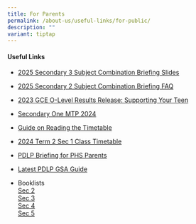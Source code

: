```yaml
---
title: For Parents
permalink: /about-us/useful-links/for-public/
description: ""
variant: tiptap
---
```

<h4>Useful Links</h4>
<ul>
<li>
<p><a href="https://drive.google.com/drive/folders/1MpSGOlYYqnhLGjowLpH6e4RUoz4Tpl4T?usp=drive_link2025 Secondary 3 Subject Combination Briefing" rel="noopener noreferrer nofollow" target="_blank">2025 Secondary 3 Subject Combination Briefing Slides</a>
</p>
</li>
<li>
<p><a href="https://drive.google.com/file/d/1ekXuT1N89sO4ys35HbbAU-GjUtEiKlsv/view?usp=drive_link" rel="noopener noreferrer nofollow" target="_blank">2025 Secondary 2 Subject Combination Briefing FAQ</a>
</p>
</li>
<li>
<p><a href="https://drive.google.com/file/d/1-7gIm-US-121qB2X6qWYAfcH0-dpXCm4/view?usp=sharing" rel="noopener noreferrer nofollow" target="_blank">2023 GCE O-Level Results Release: Supporting Your Teen</a>
</p>
</li>
<li>
<p><a href="https://drive.google.com/drive/folders/1VDD8axX4RXCu25hemACbG_2utiarg3a7?usp=drive_link" rel="noopener noreferrer nofollow" target="_blank">Secondary One MTP 2024</a>
</p>
</li>
<li>
<p><a href="https://drive.google.com/file/d/1V79xsmGMLaIifboZobTRI4J_WnrPwoNV/view?usp=drive_link" rel="noopener noreferrer nofollow" target="_blank">Guide on Reading the Timetable</a>
</p>
</li>
<li>
<p><a href="https://drive.google.com/file/d/1m4oagfvI5gEbax4nsHO7X8cV739fem4w/view?usp=drive_link" rel="noopener noreferrer nofollow" target="_blank">2024 Term 2 Sec 1 Class Timetable</a>
</p>
</li>
<li>
<p><a href="https://drive.google.com/drive/folders/16N5KGLaT0sEGaEVVsnz59sG3SueJwOZN?usp=drive_link" rel="noopener noreferrer nofollow" target="_blank">PDLP Briefing for PHS Parents</a>
</p>
</li>
<li>
<p><a href="https://drive.google.com/drive/folders/1YjkQ6xaE9Sn4lCR8lVN6AVfIDQo1_oBb?usp=sharing" rel="noopener noreferrer nofollow" target="_blank">Latest PDLP GSA Guide</a>
</p>
</li>
<li>
<p>Booklists
<br><a href="/files/Booklists/2024phssec2booklists.pdf" rel="noopener noreferrer nofollow" target="_blank">Sec 2</a> 
<br><a href="/files/Booklists/2024phssec3booklists.pdf" rel="noopener noreferrer nofollow" target="_blank">Sec 3</a> 
<br><a href="/files/Booklists/2024phssec4booklists.pdf" rel="noopener noreferrer nofollow" target="_blank">Sec 4</a> 
<br><a href="/files/Booklists/2024phssec5booklists.pdf" rel="noopener noreferrer nofollow" target="_blank">Sec 5</a> 
<br>
</p>
</li>
</ul>
<p></p>